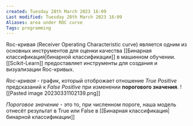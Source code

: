 ```yaml
---
created: Tuesday 28th March 2023 16:09
Last modified: Tuesday 28th March 2023 16:09
Aliases: area under ROC curve
Tags: programming
---
```


Roc-кривая (Receiver Operating Characteristic curve) является одним из основных инструментов для оценки качества [[Бинарная классификация|бинарной классификации]] в машинном обучении. [[Scikit-Learn]] предоставляет инструменты для создания и визуализации Roc-кривых.

*Roc-кривая* - график, который отоброжает отношение *True Positive* предсказаний к *False Positive* при изменении **порогового значения**.
![[Pasted image 20230331102139.png]]

*Пороговое значение* - это то, при численном пороге, наша модель отнесёт результат в True или False в [[Бинарная классификация|бинарной классификации]]

